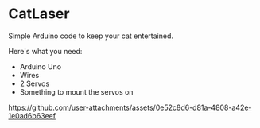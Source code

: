 # CatLaser
Simple Arduino code to keep your cat entertained.

Here's what you need:
- Arduino Uno
- Wires
- 2 Servos
- Something to mount the servos on


https://github.com/user-attachments/assets/0e52c8d6-d81a-4808-a42e-1e0ad6b63eef

